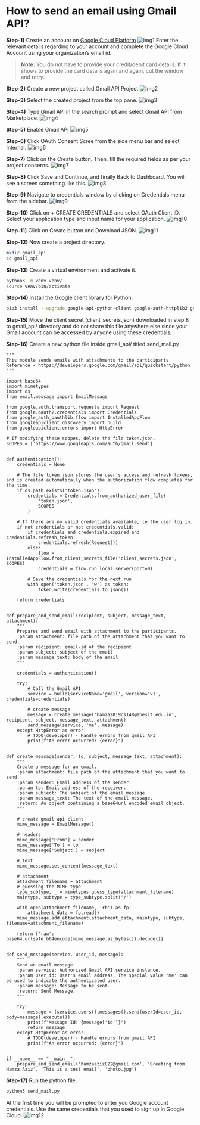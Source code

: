 # How to send an email using Gmail API?

**Step-1)** Create an account on [Google Cloud Platform](https://cloud.google.com/)
![img1](img/img1.png)
Enter the relevant details regarding to your account and complete the Google Cloud Account using your organization’s email id.
> **Note:** You do not have to provide your credit/debit card details. If it shows to provide the card details again and again, cut the window and retry.

**Step-2)** Create a new project called Gmail API Project
![img2](img/img2.png)

**Step-3)** Select the created project from the top pane.
![img3](img/img3.png)

**Step-4)** Type Gmail API in the search prompt and select Gmail APi from Marketplace.
![img4](img/img4.png)

**Step-5)** Enable Gmail API
![img5](img/img5.png)

**Step-6)** Click OAuth Consent Scree from the side menu bar and select Internal.
![img6](img/img6.png)

**Step-7)** Click on the Create button. Then, fill the required fields as per your project concerns.
![img7](img/img7.png)

**Step-8)** Click Save and Continue, and finally Back to Dashboard. You will see a screen something like this.
![img8](img/img8.png)

**Step-9)** Navigate to credentials window by clicking on Credentials menu from the sidebar.
![img9](img/img9.png)

**Step-10)** Click on + CREATE CREDENTIALS and select OAuth Client ID. Select your application type and input name for your application.
![img10](img/img10.png)

**Step-11)** Click on Create button and Download JSON.
![img11](img/img11.png)

**Step-12)** Now create a project directory.
```bash
mkdir gmail_api
cd gmail_api
```

**Step-13)** Create a virtual environment and activate it.
```bash
python3 -m venv venv/
source venv/bin/activate
```

**Step-14)** Install the Google client library for Python.
```bash
pip3 install --upgrade google-api-python-client google-auth-httplib2 google-auth-oauthlib
```

**Step-15)** Move the client secret (client_secrets.json) downloaded in step 8 to gmail_api/ directory and do not share this file anywhere else since your Gmail account can be accessed by anyone using these credentials.

**Step-16)** Create a new python file inside gmail_api/ titled send_mail.py
```code
"""
This module sends emails with attachments to the participants
Reference - https://developers.google.com/gmail/api/quickstart/python
"""

import base64
import mimetypes
import os
from email.message import EmailMessage

from google.auth.transport.requests import Request
from google.oauth2.credentials import Credentials
from google_auth_oauthlib.flow import InstalledAppFlow
from googleapiclient.discovery import build
from googleapiclient.errors import HttpError

# If modifying these scopes, delete the file token.json.
SCOPES = ['https://www.googleapis.com/auth/gmail.send']


def authentication():
    credentials = None

    # The file token.json stores the user's access and refresh tokens, and is created automatically when the authorization flow completes for the time.
    if os.path.exists('token.json'):
        credentials = Credentials.from_authorized_user_file(
            'token.json',
            SCOPES
        )

    # If there are no valid credentials available, le the user log in.
    if not credentials or not credentials.valid:
        if credentials and credentials.expired and credentials.refresh_token:
            credentials.refresh(Request())
        else:
            flow = InstalledAppFlow.from_client_secrets_file('client_secrets.json', SCOPES)
            credentials = flow.run_local_server(port=0)

        # Save the credentials for the next run
        with open('token.json', 'w') as token:
            token.write(credentials.to_json())

    return credentials


def prepare_and_send_email(recipient, subject, message_text, attachment):
    """
    Prepares and send email with attachment to the participants.
    :param attachment: file path of the attachment that you want to send.
    :param recipient: email-id of the recipient
    :param subject: subject of the email
    :param message_text: body of the email
    """

    credentials = authentication()

    try:
        # Call the Gmail API
        service = build(serviceName='gmail', version='v1', credentials=credentials)

        # create message
        message = create_message('hamza2019cs148@abesit.edu.in', recipient, subject, message_text, attachment)
        send_message(service, 'me', message)
    except HttpError as error:
        # TODO(developer) - Handle errors from gmail API
        print(f"An error occurred: {error}")


def create_message(sender, to, subject, message_text, attachment):
    """
    Create a message for an email.
    :param attachment: file path of the attachment that you want to send.
    :param sender: Email address of the sender.
    :param to: Email address of the receiver.
    :param subject: The subject of the email message.
    :param message_text: The text of the email message.
    :return: An object containing a base64url encoded email object.
    """

    # create gmail api client
    mime_message = EmailMessage()

    # headers
    mime_message['From'] = sender
    mime_message['To'] = to
    mime_message['Subject'] = subject

    # text
    mime_message.set_content(message_text)

    # attachment
    attachment_filename = attachment
    # guessing the MIME type
    type_subtype, _ = mimetypes.guess_type(attachment_filename)
    maintype, subtype = type_subtype.split('/')

    with open(attachment_filename, 'rb') as fp:
        attachment_data = fp.read()
    mime_message.add_attachment(attachment_data, maintype, subtype, filename=attachment_filename)

    return {'raw': base64.urlsafe_b64encode(mime_message.as_bytes()).decode()}


def send_message(service, user_id, message):
    """
    Send an email message.
    :param service: Authorized Gmail API service instance.
    :param user_id: User's email address. The special value 'me' can be used to indicate the authenticated user.
    :param message: Message to be sent.
    :return: Sent Message.
    """

    try:
        message = (service.users().messages().send(userId=user_id, body=message).execute())
        print(f"Message Id: {message['id']}")
        return message
    except HttpError as error:
        # TODO(developer) - Handle errors from gmail API
        print(f"An error occurred: {error}")


if __name__ == "__main__":
    prepare_and_send_email('hamzaaziz822@gmail.com', 'Greeting from Hamza Aziz', 'This is a test email', 'photo.jpg')
```

**Step-17)** Run the python file.
```bash
python3 send_mail.py
```
At the first time you will be prompted to enter you Google account credentials. Use the same credentials that you used to sign up in Google Cloud.
![img12](img/img12.png)
